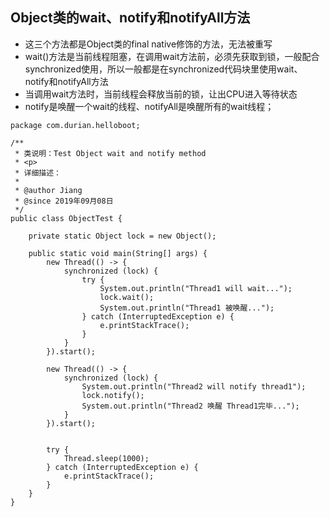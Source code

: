 ## Object类的wait、notify和notifyAll方法
- 这三个方法都是Object类的final native修饰的方法，无法被重写
- wait()方法是当前线程阻塞，在调用wait方法前，必须先获取到锁，一般配合synchronized使用，所以一般都是在synchronized代码块里使用wait、notify和notifyAll方法
- 当调用wait方法时，当前线程会释放当前的锁，让出CPU进入等待状态
- notify是唤醒一个wait的线程、notifyAll是唤醒所有的wait线程；

```
package com.durian.helloboot;

/**
 * 类说明：Test Object wait and notify method
 * <p>
 * 详细描述：
 *
 * @author Jiang
 * @since 2019年09月08日
 */
public class ObjectTest {

    private static Object lock = new Object();

    public static void main(String[] args) {
        new Thread(() -> {
            synchronized (lock) {
                try {
                    System.out.println("Thread1 will wait...");
                    lock.wait();
                    System.out.println("Thread1 被唤醒...");
                } catch (InterruptedException e) {
                    e.printStackTrace();
                }
            }
        }).start();

        new Thread(() -> {
            synchronized (lock) {
                System.out.println("Thread2 will notify thread1");
                lock.notify();
                System.out.println("Thread2 唤醒 Thread1完毕...");
            }
        }).start();


        try {
            Thread.sleep(1000);
        } catch (InterruptedException e) {
            e.printStackTrace();
        }
    }
}
```

